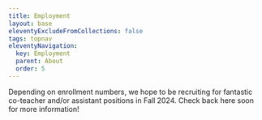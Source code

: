 ```yaml
---
title: Employment
layout: base
eleventyExcludeFromCollections: false
tags: topnav
eleventyNavigation:
  key: Employment
  parent: About
  order: 5
---
```


Depending on enrollment numbers, we hope to be recruiting for fantastic co-teacher and/or assistant positions in Fall 2024. Check back here soon for more information!
